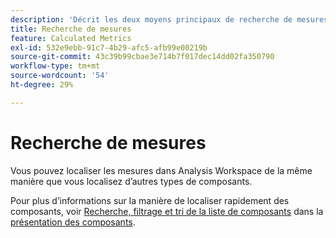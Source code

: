 ```yaml
---
description: 'Décrit les deux moyens principaux de recherche de mesures : le tri et le filtrage.'
title: Recherche de mesures
feature: Calculated Metrics
exl-id: 532e9ebb-91c7-4b29-afc5-afb99e00219b
source-git-commit: 43c39b99cbae3e714b7f017dec14dd02fa350790
workflow-type: tm+mt
source-wordcount: '54'
ht-degree: 29%

---
```


# Recherche de mesures

Vous pouvez localiser les mesures dans Analysis Workspace de la même manière que vous localisez d’autres types de composants.

Pour plus d’informations sur la manière de localiser rapidement des composants, voir [Recherche, filtrage et tri de la liste de composants](https://experienceleague.adobe.com/docs/analytics/analyze/analysis-workspace/components/analysis-workspace-components.html#search%2C-filter%2C-and-sort-the-component-list) dans la [présentation des composants](/help/analyze/analysis-workspace/components/analysis-workspace-components.md).
